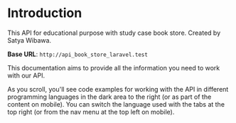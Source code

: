 # Introduction

This API for educational purpose with study case book store. Created by Satya Wibawa.

<aside>
    <strong>Base URL</strong>: <code>http://api_book_store_laravel.test</code>
</aside>

This documentation aims to provide all the information you need to work with our API.

<aside>As you scroll, you'll see code examples for working with the API in different programming languages in the dark area to the right (or as part of the content on mobile).
You can switch the language used with the tabs at the top right (or from the nav menu at the top left on mobile).</aside>

